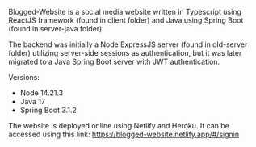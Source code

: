 Blogged-Website is a social media website written in Typescript using ReactJS framework (found in client folder) and Java using Spring Boot (found in server-java folder). 

The backend was initially a Node ExpressJS server (found in old-server folder) utilizing server-side sessions as authentication, but it was later migrated to a Java Spring Boot server with JWT authentication.

Versions:
  - Node 14.21.3
  - Java 17
  - Spring Boot 3.1.2

The website is deployed online using Netlify and Heroku. It can be accessed using this link: https://blogged-website.netlify.app/#/signin

